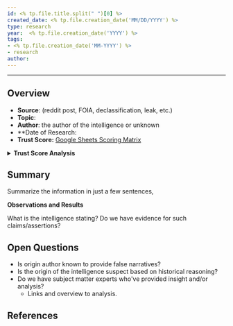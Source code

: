 ```yaml
---
id: <% tp.file.title.split(" ")[0] %>
created_date: <% tp.file.creation_date('MM/DD/YYYY') %>
type: research
year:  <% tp.file.creation_date('YYYY') %>
tags:
- <% tp.file.creation_date('MM-YYYY') %>
- research
author:
---
```


----

## Overview

- **Source**: (reddit post, FOIA, declassification, leak, etc.)
- **Topic**:
- **Author**: the author of the intelligence or unknown
- **Date of Research:
- **Trust Score:** [Google Sheets Scoring Matrix](https://docs.google.com/spreadsheets/d/1CUarxE7P1cPwgWXwJzzeWnZGm1c6Wp2Ttazdt3VPM_s/edit?usp=sharing)

<details>
<summary><b>Trust Score Analysis</b></summary>
<IMG src="https://publish-01.obsidian.md/access/1c31a6f93f82a49b0a9eb31193d6cdec/_images/" alt="Trust Score"/>
</details>

## Summary

Summarize the information in just a few sentences,

**Observations and Results**

What is the intelligence stating? Do we have evidence for such claims/assertions? 

## Open Questions

- Is origin author known to provide false narratives? 
- Is the origin of the intelligence suspect based on historical reasoning?
- Do we have subject matter experts who've provided insight and/or analysis?
	- Links and overview to analysis.

## References

